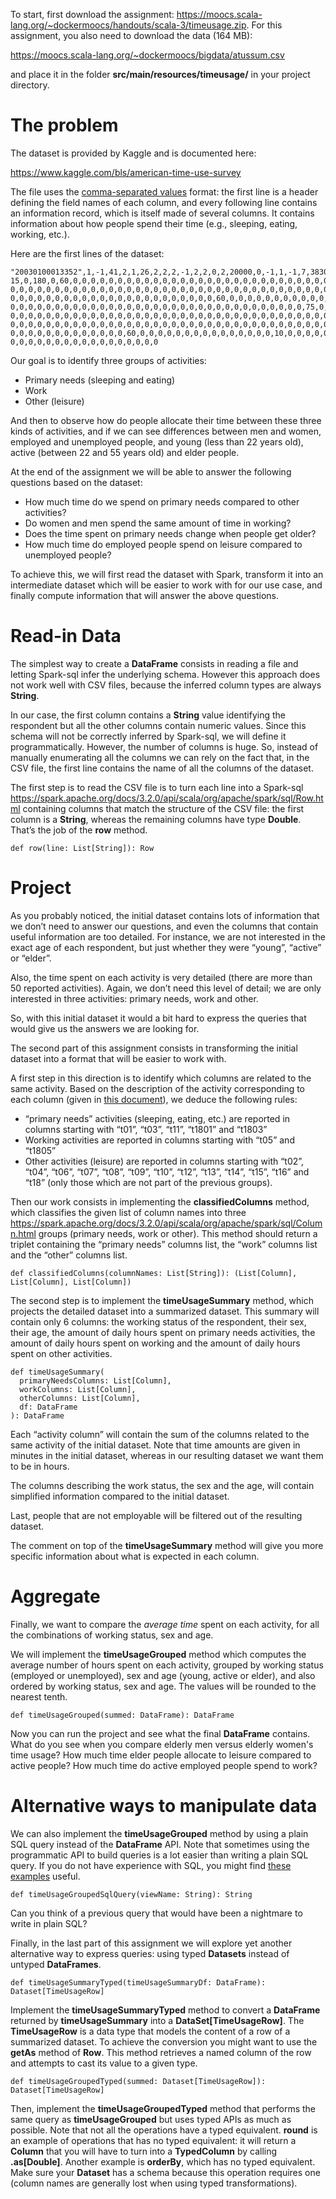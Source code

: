 To start, first download the assignment: https://moocs.scala-lang.org/~dockermoocs/handouts/scala-3/timeusage.zip. For
this assignment, you also need to download the data (164 MB):

https://moocs.scala-lang.org/~dockermoocs/bigdata/atussum.csv

and place it in the folder **src/main/resources/timeusage/** in your project directory.

# The problem

The dataset is provided by Kaggle and is documented here:

https://www.kaggle.com/bls/american-time-use-survey

The file uses the [comma-separated values](https://en.wikipedia.org/wiki/Comma-separated_values) format: the first line
is a header defining the field names of each column, and every following line contains an information record, which is
itself made of several columns. It contains information about how people spend their time (e.g., sleeping, eating,
working, etc.).

Here are the first lines of the dataset:

    "20030100013352",1,-1,41,2,1,26,2,2,2,-1,2,2,0,2,20000,0,-1,1,-1,7,3830528,12,2003,560,0,0,80,0,0,0,0,0,0,0,0,0,0,0,
    15,0,180,0,60,0,0,0,0,0,0,0,0,0,0,0,0,0,0,0,0,0,0,0,0,0,0,0,0,0,0,0,0,0,0,0,0,0,0,0,0,0,0,0,0,0,0,0,0,0,0,0,0,0,0,0,
    0,0,0,0,0,0,0,0,0,0,0,0,0,0,0,0,0,0,0,0,0,0,0,0,0,0,0,0,0,0,0,0,0,0,0,0,0,0,0,0,0,0,0,0,0,0,0,0,0,0,0,0,0,0,0,0,0,0,
    0,0,0,0,0,0,0,0,0,0,0,0,0,0,0,0,0,0,0,0,0,0,0,60,0,0,0,0,0,0,0,0,0,0,0,0,0,0,0,0,0,0,0,0,0,0,0,0,0,0,0,0,0,0,0,0,0,
    0,0,0,0,0,0,0,0,0,0,0,0,0,0,0,0,0,0,0,0,0,0,0,0,0,0,0,0,0,0,0,0,0,75,0,0,0,0,220,0,0,0,0,0,0,120,0,0,0,0,0,0,0,0,0,
    0,0,0,0,0,0,0,0,0,0,0,0,0,0,0,0,0,0,0,0,0,0,0,0,0,0,0,0,0,0,0,0,0,0,0,0,0,0,0,0,0,0,0,0,0,0,0,0,0,0,0,0,0,0,0,0,0,0,
    0,0,0,0,0,0,0,0,0,0,0,0,0,0,0,0,0,0,0,0,0,0,0,0,0,0,0,0,0,0,0,0,0,0,0,0,0,0,0,0,0,0,0,0,0,0,0,0,0,0,0,0,0,0,0,0,0,0,
    0,0,0,0,0,0,0,0,0,0,0,0,0,60,0,0,0,0,0,0,0,0,0,0,0,0,0,0,0,10,0,0,0,0,0,0,0,0,0,0,0,0,0,0,0,0,0,0,0,0,0,0,0,0,0,0,0,
    0,0,0,0,0,0,0,0,0,0,0,0,0,0,0,0,0

Our goal is to identify three groups of activities:

- Primary needs (sleeping and eating)
- Work
- Other (leisure)

And then to observe how do people allocate their time between these three kinds of activities, and if we can see
differences between men and women, employed and unemployed people, and young (less than 22 years old), active (between
22 and 55 years old) and elder people.

At the end of the assignment we will be able to answer the following questions based on the dataset:

- How much time do we spend on primary needs compared to other activities?
- Do women and men spend the same amount of time in working?
- Does the time spent on primary needs change when people get older?
- How much time do employed people spend on leisure compared to unemployed people?

To achieve this, we will first read the dataset with Spark, transform it into an intermediate dataset which will be
easier to work with for our use case, and finally compute information that will answer the above questions.

# Read-in Data

The simplest way to create a **DataFrame** consists in reading a file and letting Spark-sql infer the underlying schema.
However this approach does not work well with CSV files, because the inferred column types are always **String**.

In our case, the first column contains a **String** value identifying the respondent but all the other columns contain
numeric values. Since this schema will not be correctly inferred by Spark-sql, we will define it programmatically.
However, the number of columns is huge. So, instead of manually enumerating all the columns we can rely on the fact
that, in the CSV file, the first line contains the name of all the columns of the dataset.

The first step is to read the CSV file is to turn each line into a Spark-sql
https://spark.apache.org/docs/3.2.0/api/scala/org/apache/spark/sql/Row.html containing columns that match the structure
of the CSV file: the first column is a **String**, whereas the remaining columns have type **Double**. That’s the job of
the **row** method.

    def row(line: List[String]): Row

# Project

As you probably noticed, the initial dataset contains lots of information that we don’t need to answer our questions,
and even the columns that contain useful information are too detailed. For instance, we are not interested in the exact
age of each respondent, but just whether they were “young”, “active” or “elder”.

Also, the time spent on each activity is very detailed (there are more than 50 reported activities). Again, we don’t
need this level of detail; we are only interested in three activities: primary needs, work and other.

So, with this initial dataset it would a bit hard to express the queries that would give us the answers we are looking
for.

The second part of this assignment consists in transforming the initial dataset into a format that will be easier to
work with.

A first step in this direction is to identify which columns are related to the same activity. Based on the description
of the activity corresponding to each column (given in [this document](https://www.bls.gov/tus/lexiconnoex0315.pdf)), we
deduce the following rules:

- “primary needs” activities (sleeping, eating, etc.) are reported in columns starting with “t01”, “t03”, “t11”, “t1801”
  and “t1803”
- Working activities are reported in columns starting with “t05” and “t1805”
- Other activities (leisure) are reported in columns starting with “t02”, “t04”, “t06”, “t07”, “t08”, “t09”, “t10”,
  “t12”, “t13”, “t14”, “t15”, “t16” and “t18” (only those which are not part of the previous groups).

Then our work consists in implementing the **classifiedColumns** method, which classifies the given list of column names
into three https://spark.apache.org/docs/3.2.0/api/scala/org/apache/spark/sql/Column.html groups (primary needs, work or
other). This method should return a triplet containing the “primary needs” columns list, the “work” columns list and the
“other” columns list.

    def classifiedColumns(columnNames: List[String]): (List[Column], List[Column], List[Column])

The second step is to implement the **timeUsageSummary** method, which projects the detailed dataset into a summarized
dataset. This summary will contain only 6 columns: the working status of the respondent, their sex, their age, the
amount of daily hours spent on primary needs activities, the amount of daily hours spent on working and the amount of
daily hours spent on other activities.

    def timeUsageSummary(
      primaryNeedsColumns: List[Column],
      workColumns: List[Column],
      otherColumns: List[Column],
      df: DataFrame
    ): DataFrame

Each “activity column” will contain the sum of the columns related to the same activity of the initial dataset. Note
that time amounts are given in minutes in the initial dataset, whereas in our resulting dataset we want them to be in
hours.

The columns describing the work status, the sex and the age, will contain simplified information compared to the initial
dataset.

Last, people that are not employable will be filtered out of the resulting dataset.

The comment on top of the **timeUsageSummary** method will give you more specific information about what is expected in
each column.

# Aggregate

Finally, we want to compare the *average time* spent on each activity, for all the combinations of working status, sex
and age.

We will implement the **timeUsageGrouped** method which computes the average number of hours spent on each activity,
grouped by working status (employed or unemployed), sex and age (young, active or elder), and also ordered by working
status, sex and age. The values will be rounded to the nearest tenth.

    def timeUsageGrouped(summed: DataFrame): DataFrame

Now you can run the project and see what the final **DataFrame** contains. What do you see when you compare elderly men
versus elderly women's time usage? How much time elder people allocate to leisure compared to active people? How much
time do active employed people spend to work?

# Alternative ways to manipulate data

We can also implement the **timeUsageGrouped** method by using a plain SQL query instead of the **DataFrame** API. Note
that sometimes using the programmatic API to build queries is a lot easier than writing a plain SQL query. If you do not
have experience with SQL, you might find [these examples](https://en.wikipedia.org/wiki/SQL_syntax#Queries) useful.

    def timeUsageGroupedSqlQuery(viewName: String): String

Can you think of a previous query that would have been a nightmare to write in plain SQL?

Finally, in the last part of this assignment we will explore yet another alternative way to express queries: using typed
**Datasets** instead of untyped **DataFrames**.

    def timeUsageSummaryTyped(timeUsageSummaryDf: DataFrame): Dataset[TimeUsageRow]

Implement the **timeUsageSummaryTyped** method to convert a **DataFrame** returned by **timeUsageSummary** into a
**DataSet[TimeUsageRow]**. The **TimeUsageRow** is a data type that models the content of a row of a summarized dataset.
To achieve the conversion you might want to use the **getAs** method of **Row**. This method retrieves a named column of
the row and attempts to cast its value to a given type.

    def timeUsageGroupedTyped(summed: Dataset[TimeUsageRow]): Dataset[TimeUsageRow]

Then, implement the **timeUsageGroupedTyped** method that performs the same query as **timeUsageGrouped** but uses typed
APIs as much as possible. Note that not all the operations have a typed equivalent. **round** is an example of
operations that has no typed equivalent: it will return a **Column** that you will have to turn into a **TypedColumn**
by calling **.as[Double]**. Another example is **orderBy**, which has no typed equivalent. Make sure your **Dataset**
has a schema because this operation requires one (column names are generally lost when using typed transformations).